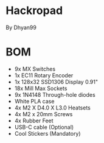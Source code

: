 # Hackropad
By Dhyan99
# BOM
- 9x MX Switches 
- 1x EC11 Rotary Encoder
- 1x 128x32 SSD1306 Display 0.91"
- 18x Mill Max Sockets
- 9x 1N4148 Through-hole diodes
- White PLA case
- 4x M2 X D4.0 X L3.0 Heatsets
- 4x M2 x 20mm Screws
- 4x Rubber Feet
- USB-C cable (Optional)
- Cool Stickers (Mandatory)
